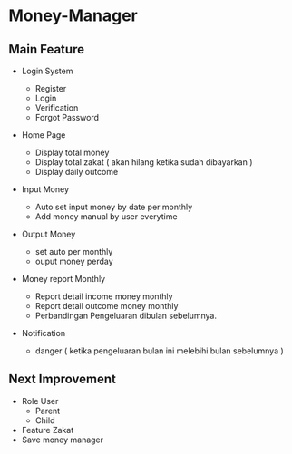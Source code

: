 # Money-Manager

## Main Feature

* Login System
	* Register
	* Login
	* Verification
	* Forgot Password

* Home Page
	* Display total money
	* Display total zakat ( akan hilang ketika sudah dibayarkan ) 
	* Display daily outcome
	
* Input Money
	* Auto set input money by date per monthly
	* Add money manual by user everytime

* Output Money
	* set auto per monthly
	* ouput money perday

* Money report Monthly
	* Report detail income money monthly
	* Report detail outcome money monthly
	* Perbandingan Pengeluaran dibulan sebelumnya.

* Notification
	* danger ( ketika pengeluaran bulan ini melebihi bulan sebelumnya )



## Next Improvement
* Role User
	* Parent 
	* Child
* Feature Zakat
* Save money manager
